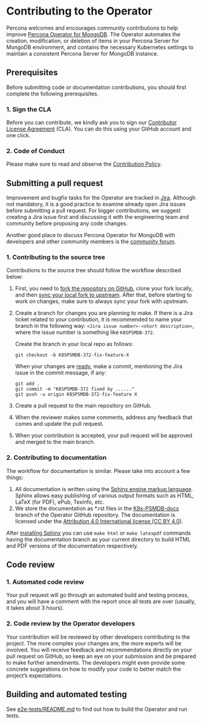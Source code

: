 # Contributing to the Operator

Percona welcomes and encourages community contributions to help improve [Percona Operator for MongoDB](https://www.percona.com/doc/kubernetes-operator-for-psmongodb/index.html). The Operator automates the creation, modification, or deletion of items in your Percona Server for MongoDB environment, and contains the necessary Kubernetes settings to maintain a consistent Percona Server for MongoDB instance.

## Prerequisites

Before submitting code or documentation contributions, you should first complete the following prerequisites.

### 1. Sign the CLA

Before you can contribute, we kindly ask you to sign our [Contributor License Agreement](https://cla-assistant.percona.com/percona/percona-server-mongodb-operator) (CLA). You can do this using your GitHub account and one click.

### 2. Code of Conduct

Please make sure to read and observe the [Contribution Policy](code-of-conduct.md).

## Submitting a pull request

Improvement and bugfix tasks for the Operator are tracked in [Jira](https://Jira.percona.com/projects/K8SPSMDB/issues). Although not mandatory, it is a good practice to examine already open Jira issues before submitting a pull request. For bigger contributions, we suggest creating a Jira issue first and discussing it with the engineering team and community before proposing any code changes.

Another good place to discuss Percona Operator for MongoDB with developers and other community members is the [community forum](https://forums.percona.com/categories/kubernetes-operator-percona-server-mongodb).

### 1. Contributing to the source tree

Contributions to the source tree should follow the workflow described below:

1. First, you need to [fork the repository on GitHub](https://docs.github.com/en/github/collaborating-with-issues-and-pull-requests/syncing-a-fork), clone your fork locally, and then [sync your local fork to upstream](https://docs.github.com/en/github/collaborating-with-issues-and-pull-requests/syncing-a-fork). After that, before starting to work on changes, make sure to always sync your fork with upstream. 
2. Create a branch for changes you are planning to make. If there is a Jira ticket related to your contribution, it is recommended to name your branch in the following way: `<Jira issue number>-<short description>`, where the issue number is something like `K8SPSMDB-372`.

   Create the branch in your local repo as follows:

   ```
   git checkout -b K8SPSMDB-372-fix-feature-X
   ```

   When your changes are [ready](e2e-tests/README.md), make a commit, mentioning the Jira issue in the commit message, if any:

   ```
   git add .
   git commit -m "K8SPSMDB-372 fixed by ......"
   git push -u origin K8SPSMDB-372-fix-feature X
   ```

3. Create a pull request to the main repository on GitHub.
4. When the reviewer makes some comments, address any feedback that comes and update the pull request.
5. When your contribution is accepted, your pull request will be approved and merged to the main branch.


### 2. Contributing to documentation

The workflow for documentation is similar. Please take into account a few things:

1. All documentation is written using the [Sphinx engine markup language](https://www.sphinx-doc.org/). Sphinx allows easy publishing of various output formats such as HTML, LaTeX (for PDF), ePub, Texinfo, etc.
2. We store the documentation as *.rst files in the [K8s-PSMDB-docs](https://github.com/percona/percona-server-mongodb-operator/tree/K8s-PSMDB-docs) branch of the Operator GitHub repository. The documentation is licensed under the [Attribution 4.0 International license (CC BY 4.0)](https://creativecommons.org/licenses/by/4.0/).

After [installing Sphinx](https://www.sphinx-doc.org/en/master/usage/installation.html) you can use `make html` or `make latexpdf` commands having the documentation branch as your current directory to build HTML and PDF versions of the documentation respectively.

## Code review

### 1. Automated code review

Your pull request will go through an automated build and testing process, and you will have a comment with the report once all tests are over (usually, it takes about 3 hours).

### 2. Code review by the Operator developers

Your contribution will be reviewed by other developers contributing to the project. The more complex your changes are, the more experts will be involved. You will receive feedback and recommendations directly on your pull request on GitHub, so keep an eye on your submission and be prepared to make further amendments. The developers might even provide some concrete suggestions on how to modify your code to better match the project’s expectations.

## Building and automated testing

See [e2e-tests/README.md](e2e-tests/README.md) to find out how to build the Operator and run tests.

